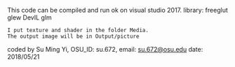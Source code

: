   This code can be compiled and run ok on visual studio 2017.
	library:
	freeglut
	glew
	DevIL
	glm

	I put texture and shader in the folder Media.
	The output image will be in Output/picture
   coded by Su Ming Yi, OSU_ID: su.672, email: su.672@osu.edu
   date: 2018/05/21
